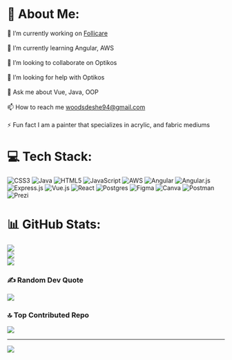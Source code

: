 # 💫 About Me:
🔭 I’m currently working on [Follicare](https://github.com/woodsdeshe/follicare)<br><br>🌱 I’m currently learning Angular, AWS<br><br>👯 I’m looking to collaborate on Optikos<br><br>🤝 I’m looking for help with Optikos<br><br>💬 Ask me about Vue, Java, OOP<br><br>📫 How to reach me woodsdeshe94@gmail.com<br><br>⚡ Fun fact I am a painter that specializes in acrylic, and fabric mediums


# 💻 Tech Stack:
![CSS3](https://img.shields.io/badge/css3-%231572B6.svg?style=for-the-badge&logo=css3&logoColor=white) ![Java](https://img.shields.io/badge/java-%23ED8B00.svg?style=for-the-badge&logo=java&logoColor=white) ![HTML5](https://img.shields.io/badge/html5-%23E34F26.svg?style=for-the-badge&logo=html5&logoColor=white) ![JavaScript](https://img.shields.io/badge/javascript-%23323330.svg?style=for-the-badge&logo=javascript&logoColor=%23F7DF1E) ![AWS](https://img.shields.io/badge/AWS-%23FF9900.svg?style=for-the-badge&logo=amazon-aws&logoColor=white) ![Angular](https://img.shields.io/badge/angular-%23DD0031.svg?style=for-the-badge&logo=angular&logoColor=white) ![Angular.js](https://img.shields.io/badge/angular.js-%23E23237.svg?style=for-the-badge&logo=angularjs&logoColor=white) ![Express.js](https://img.shields.io/badge/express.js-%23404d59.svg?style=for-the-badge&logo=express&logoColor=%2361DAFB) ![Vue.js](https://img.shields.io/badge/vuejs-%2335495e.svg?style=for-the-badge&logo=vuedotjs&logoColor=%234FC08D) ![React](https://img.shields.io/badge/react-%2320232a.svg?style=for-the-badge&logo=react&logoColor=%2361DAFB) ![Postgres](https://img.shields.io/badge/postgres-%23316192.svg?style=for-the-badge&logo=postgresql&logoColor=white) 	![Figma](https://img.shields.io/badge/figma-%23F24E1E.svg?style=for-the-badge&logo=figma&logoColor=white) ![Canva](https://img.shields.io/badge/Canva-%2300C4CC.svg?style=for-the-badge&logo=Canva&logoColor=white) ![Postman](https://img.shields.io/badge/Postman-FF6C37?style=for-the-badge&logo=postman&logoColor=white) ![Prezi](https://img.shields.io/badge/Prezi-%23000000.svg?style=for-the-badge&logo=Prezi&logoColor=white)
# 📊 GitHub Stats:
![](https://github-readme-stats.vercel.app/api?username=woodsdeshe&theme=dark&hide_border=false&include_all_commits=false&count_private=false)<br/>
![](https://github-readme-streak-stats.herokuapp.com/?user=woodsdeshe&theme=dark&hide_border=false)<br/>
![](https://github-readme-stats.vercel.app/api/top-langs/?username=woodsdeshe&theme=dark&hide_border=false&include_all_commits=false&count_private=false&layout=compact)

### ✍️ Random Dev Quote
![](https://quotes-github-readme.vercel.app/api?type=horizontal&theme=tokyonight)

### 🔝 Top Contributed Repo
![](https://github-contributor-stats.vercel.app/api?username=woodsdeshe&limit=5&theme=dark&combine_all_yearly_contributions=true)

---
[![](https://visitcount.itsvg.in/api?id=woodsdeshe&icon=7&color=11)](https://visitcount.itsvg.in)

<!-- Proudly created with GPRM ( https://gprm.itsvg.in ) -->

